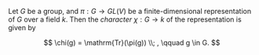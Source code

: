 Let $G$ be a group, and $\pi : G \to GL(V)$ be a finite-dimensional representation of $G$ over a field $k$. Then the *character* $\chi: G \to k$ of the representation is given by

$$
\chi(g) = \mathrm{Tr}(\pi(g)) \\; , \qquad g \in G.
$$
